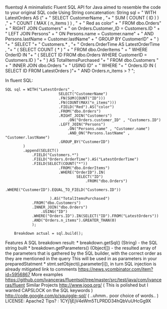 fluentsql
A minimalistic Fluent SQL API for Java aimed to resemble the code to your original SQL code
Using String concatenation:
    String sql =
                " WITH LatestOrders AS (" +
                "       SELECT CustomerName , "+
                "               SUM ( COUNT ( ID ) ) ," +
                "               COUNT ( MAX ( n_items ) ) , " +
                "               Red as color" +
                "           FROM dbo.Orders" +
                "           RIGHT JOIN Customers" +
                "               on Orders.Customer_ID = Customers.ID " +
                "           LEFT JOIN Persons" +
                "               ON Persons.name = Customer.name" +
                "               AND Persons.lastName = Customer.lastName" +
                "           GROUP BY CustomerID" +
                "       ) "+
                "  SELECT "+
                "    Customers.* , "+
                "    Orders.OrderTime AS LatestOrderTime , "+
                "    ( SELECT COUNT ( * ) " +
                "       FROM dbo.OrderItems " +
                "       WHERE OrderID IN "+
                "        ( SELECT ID FROM dbo.Orders WHERE CustomerID = Customers.ID )  "+
                "      )      AS TotalItemsPurchased "+
                " FROM dbo.Customers " +
                " INNER JOIN dbo.Orders "+
                "        USING ID" +
                " WHERE "+
                "   Orders.ID IN ( SELECT ID FROM LatestOrders )"+
                "   AND Orders.n_items > ? ";

 
In fluent SQL:

    SQL sql = WITH("LatestOrders" , 
                            SELECT("CustomerName")
                            .FN(SUM(COUNT("ID")))
                            .FN(COUNT(MAX("n_items")))
                            .FIELD("Red").AS("color")
                            .FROM("dbo.Orders")
                            .RIGHT_JOIN("Customers")
                                .ON("Orders.customer_ID" , "Customers.ID")
                            .LEFT_JOIN("Persons")
                                .ON("Persons.name" , "Customer.name")
                                .AND_ON("Persons.lastName" , "Customer.lastName")
                            .GROUP_BY("CustomerID")
            )
            .append(SELECT()
                .FIELD("Customers.*")
                .FIELD("Orders.OrderTime").AS("LatestOrderTime")
                .FIELD(SELECT(COUNT("*"))
                            .FROM("dbo.OrderItems")
                            .WHERE("OrderID").IN(
                                    SELECT("ID")
                                        .FROM("dbo.Orders")
                                        .WHERE("CustomerID").EQUAL_TO_FIELD("Customers.ID"))

                        ).AS("TotalItemsPurchased")
                .FROM("dbo.Customers")
                .INNER_JOIN("dbo.Orders")
                    .USING("ID")
                .WHERE("Orders.ID").IN(SELECT("ID").FROM("LatestOrders"))
                .AND("Orders.n_items").GREATER_THAN(0)
                );

        Breakdown actual = sql.build();

 
Features
A SQL breakdown result: * breakdown.getSql() (String) - the SQL string built * breakdown.getParameters() (Object[]) - the resulted array of the parameters that is gathered by the SQL builder, with the correct order as they are mentioned in the query This will be used in as parameters in your preparedStatment * stmt.setObject(i,parameter[i]), in turn SQL injection is already mitigated
link to comments
https://news.ycombinator.com/item?id=5956867
More examples
https://github.com/ivanceras/fluentsql/tree/master/src/test/java/com/ivanceras/fluent
Similar Projects
http://www.jooq.org/ ( This is polished but I wanted CAPSLOCK on the SQL keywords )
http://code.google.com/p/squiggle-sql/ ( ..uhmm.. poor choice of words.. )
LICENSE: Apache2
Tips? : 1CYj1jEjV4eWm5TLPRDD34hQbVuUHcGg9X 